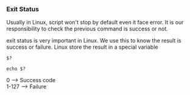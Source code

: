 ### Exit Status

Usually in Linux, script won't stop by default even it face error. It is our responsibility to check the previous command is success or not.

exit status is very important in Linux. We use this to know the result is success or failure. Linux store the result in a special variable

```
$?
```

```
echo $?
```

0        --> Success code <br/>
1-127    --> Failure